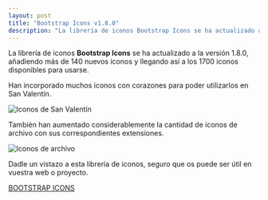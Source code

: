 ```yaml
---
layout: post
title: "Bootstrap Icons v1.8.0"
description: "La librería de iconos Bootstrap Icons se ha actualizado a la versión 1.8.0, añadiendo más de 140 nuevos iconos y llegando así a los 1700 iconos disponibles para usarse."
---
```


La librería de iconos **Bootstrap Icons** se ha actualizado a la versión 1.8.0, añadiendo más de 140 nuevos iconos y llegando así a los 1700 iconos disponibles para usarse.

Han incorporado muchos iconos con corazones para poder utilizarlos en San Valentín.

![Iconos de San Valentín](https://cdn-images-1.medium.com/max/800/0*qVD7658BMjdS-8PK.jpeg)

También han aumentado considerablemente la cantidad de iconos de archivo con sus correspondientes extensiones.

![Iconos de archivo](https://cdn-images-1.medium.com/max/800/0*OpHS0Pq3MTKvUJN1.jpeg)

Dadle un vistazo a esta librería de iconos, seguro que os puede ser útil en vuestra web o proyecto.

[BOOTSTRAP ICONS](https://icons.getbootstrap.com)
